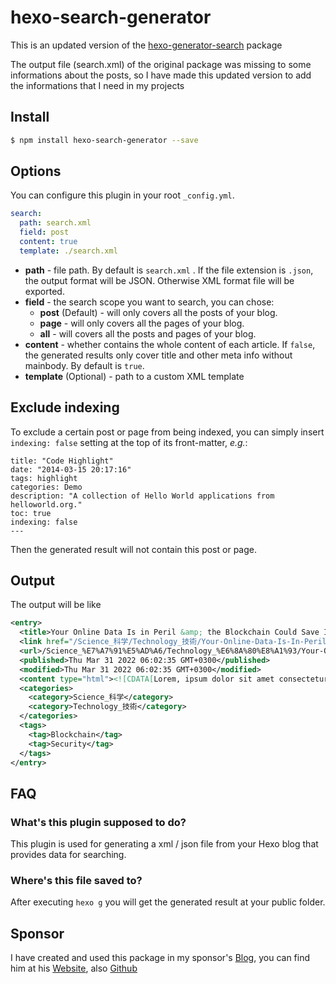 # hexo-search-generator

This is an updated version of the [hexo-generator-search](https://github.com/wzpan/hexo-generator-search) package

The output file (search.xml) of the original package was missing to some informations about the posts, so I have made this updated version to add the informations that I need in my projects

## Install

``` bash
$ npm install hexo-search-generator --save
```

## Options

You can configure this plugin in your root `_config.yml`.

``` yaml
search:
  path: search.xml
  field: post
  content: true
  template: ./search.xml
```

- **path** - file path. By default is `search.xml` . If the file extension is `.json`, the output format will be JSON. Otherwise XML format file will be exported.
- **field** - the search scope you want to search, you can chose:
  * **post** (Default) - will only covers all the posts of your blog.
  * **page** - will only covers all the pages of your blog.
  * **all** - will covers all the posts and pages of your blog.
- **content** - whether contains the whole content of each article. If `false`, the generated results only cover title and other meta info without mainbody. By default is `true`.
- **template** (Optional) - path to a custom XML template

## Exclude indexing

To exclude a certain post or page from being indexed, you can simply insert `indexing: false` setting at the top of its front-matter, *e.g.*:

```
title: "Code Highlight"
date: "2014-03-15 20:17:16"
tags: highlight
categories: Demo
description: "A collection of Hello World applications from helloworld.org."
toc: true
indexing: false
---
```

Then the generated result will not contain this post or page.

## Output

The output will be like
```xml
<entry>
  <title>Your Online Data Is in Peril &amp; the Blockchain Could Save It</title>
  <link href="/Science_科学/Technology_技術/Your-Online-Data-Is-In-Peril-the-Blockchain-Could-Save-It/"/>
  <url>/Science_%E7%A7%91%E5%AD%A6/Technology_%E6%8A%80%E8%A1%93/Your-Online-Data-Is-In-Peril-the-Blockchain-Could-Save-It/</url>
  <published>Thu Mar 31 2022 06:02:35 GMT+0300</published>
  <modified>Thu Mar 31 2022 06:02:35 GMT+0300</modified>
  <content type="html"><![CDATA[Lorem, ipsum dolor sit amet consectetur adipisicing elit.]]></content>
  <categories>
    <category>Science_科学</category>
    <category>Technology_技術</category>
  </categories>
  <tags>
    <tag>Blockchain</tag>
    <tag>Security</tag>
  </tags>
</entry>
```

## FAQ

### What's this plugin supposed to do? 

This plugin is used for generating a xml / json file from your Hexo blog that provides data for searching.

### Where's this file saved to?

After executing `hexo g` you will get the generated result at your public folder.

## Sponsor
I have created and used this package in my sponsor's [Blog](https://2022.blog.richiebartlett.com/), you can find him at his [Website](https://richiebartlett.com/), also [Github](https://github.com/lorezyra)